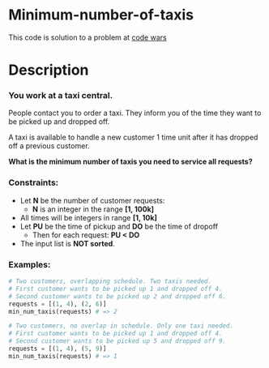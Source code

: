 # Minimum-number-of-taxis

This code is solution to a problem at [code wars](https://www.codewars.com/kata/5e1b37bcc5772a0028c50c5d/python)


# Description

### You work at a taxi central.


People contact you to order a taxi. They inform you of the time they want to be picked up and dropped off. 


A taxi is available to handle a new customer 1 time unit after it has dropped off a previous customer.


**What is the minimum number of taxis you need to service all requests?**


### Constraints:


* Let **N** be the number of customer requests:
	+ **N** is an integer in the range **[1, 100k]**
* All times will be integers in range **[1, 10k]**
* Let **PU** be the time of pickup and **DO** be the time of dropoff
	+ Then for each request: **PU < DO**
* The input list is **NOT sorted**.


### Examples:



```Python
# Two customers, overlapping schedule. Two taxis needed.
# First customer wants to be picked up 1 and dropped off 4.
# Second customer wants to be picked up 2 and dropped off 6.
requests = [(1, 4), (2, 6)]
min_num_taxis(requests) # => 2

# Two customers, no overlap in schedule. Only one taxi needed.
# First customer wants to be picked up 1 and dropped off 4.
# Second customer wants to be picked up 5 and dropped off 9.
requests = [(1, 4), (5, 9)]
min_num_taxis(requests) # => 1

```


